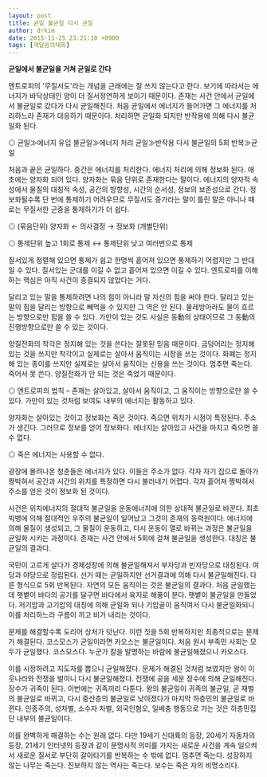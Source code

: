 ```yaml
---
layout: post
title: 균일 불균일 다시 균일
author: drkim
date: 2015-11-25 23:21:10 +0900
tags: [깨달음의대화]
---
```

**균일에서 불균일을 거쳐 균일로 간다**

  


엔트로피의 '무질서도'라는 개념을 근래에는 잘 쓰지 않는다고 한다. 보기에 따라서는 에너지가 바닥상태인 양이 더 질서정연하게 보이기 때문이다. 존재는 사건 안에서 균일에서 불균일로 갔다가 다시 균일해진다. 처음 균일에서 에너지가 들어가면 그 에너지를 처리하느라 존재가 대응하기 때문이다. 처리하면 균일화 되지만 반작용에 의해 다시 불균일화 된다. 

  


◎ 균일≫에너지 유입 불균일≫에너지 처리 균일≫반작용 다시 불균일의 5회 반복≫균일 

  


처음과 끝은 균일하다. 중간은 에너지를 처리한다. 에너지 처리에 의해 정보화 된다. 애초에는 양자화 되어 있다. 양자화는 묶음 단위로 존재한다는 말이다. 에너지의 양자적 속성에서 물질의 대칭적 속성, 공간의 방향성, 시간의 순서성, 정보의 보존성으로 간다. 정보화될수록 단 번에 통제하기 어려우므로 무질서도 증가라는 말이 틀린 말은 아니나 때로는 무질서한 군중을 통제하기가 더 쉽다. 

  


◎ (묶음단위) 양자화 ← 의사결정 → 정보화 (개별단위)  
      
◎ 통제단위 높고 1회로 통제 ↔ 통제단위 낮고 여러번으로 통제 

  


질서있게 정렬해 있으면 통제가 쉽고 한명씩 흩어져 있으면 통제하기 어렵지만 그 반대일 수 있다. 질서있는 군대를 이길 수 없고 흩어져 있으면 이길 수 있다. 엔트로피를 이해하는 핵심은 아직 사건이 종결되지 않았다는 거다. 

  


달리고 있는 말을 통제하려면 나의 힘이 아니라 말 자신의 힘을 써야 한다. 달리고 있는 말의 힘을 달리는 방향으로 빼먹을 수 있지만 그 역은 안 된다. 물레방아라도 물이 흐르는 방향으로만 힘을 쓸 수 있다. 가만이 있는 것도 사실은 동動의 상태이므로 그 동動의 진행방향으로만 쓸 수 있는 것이다. 

  


양질전화의 착각은 정지해 있는 것을 쓴다는 잘못된 믿음 때문이다. 금덩어리는 정지해 있는 것을 쓰지만 착각이고 실제로는 살아서 움직이는 시장을 쓰는 것이다. 화폐는 정지해 있는 종이를 쓰지만 실제로는 살아서 움직이는 신용을 쓰는 것이다. 멈추면 죽는다. 죽어서 못 쓴다. 양질전화가 안 되는 것은 죽었기 때문이다. 

  


◎ 엔트로피의 법칙 – 존재는 살아있고, 살아서 움직이고, 그 움직이는 방향으로만 쓸 수 있다. 가만이 있는 것처럼 보여도 내부의 에너지는 활동하고 있다. 

  


양자화는 살아있는 것이고 정보화는 죽은 것이다. 죽으면 위치가 시점이 특정된다. 주소가 생긴다. 그러므로 정보를 얻어 정보화다. 에너지는 살아있고 사건을 마치고 죽으면 쓸 수 없다. 

  


◎ 죽은 에너지는 사용할 수 없다. 

  


광장에 몰려나온 청춘들은 에너지가 있다. 이들은 주소가 없다. 각자 자기 집으로 돌아가 짱박혀서 공간과 시간의 위치를 특정하면 다시 불러내기 어렵다. 각자 흩어져 짱박혀서 주소를 얻은 것이 정보화 된 것이다. 

  


사건은 위치에너지의 절대적 불균일을 운동에너지에 의한 상대적 불균일로 바꾼다. 최초 빅뱅에 의해 절대적인 우주의 불균일이 일어났고 그것이 존재의 동력원이다. 에너지에 의해 물질이 생성되고, 그 물질이 운동하고, 다시 운동이 열로 바뀌는 과정은 불균일을 균일화 시키는 과정이다. 존재는 사건 안에서 5회에 걸쳐 불균일을 생성한다. 대칭은 불균일의 결과다. 

  


국민이 고르게 살다가 경제성장에 의해 불균일해져서 부자당과 빈자당으로 대칭된다. 여당과 야당으로 정립된다. 선거 때는 균일하지만 선거결과에 의해 다시 불균일해진다. 다른 형식으로 5회 반복된다. 자연의 모든 움직이는 것은 불균일의 결과다. 처음 균일했는데 햇볕이 바다의 공기를 달구면 바다에서 육지로 해풍이 분다. 햇볕이 불균일을 만들었다. 저기압과 고기압의 대칭에 의해 균일화 되나 기압골이 움직여서 다시 불균일화되니 이를 처리하느라 구름이 끼고 비가 내리는 것이다. 

  


문제를 해결할수록 도리어 상처가 덧난다. 이런 짓을 5회 반복하지만 최종적으로는 문제가 해결된다. 코스모스가 균일이라면 카오스는 불균일이다. 처음 원시 부족민 사회는 모두가 균일했다. 코스모스다. 누군가 칼을 발명하는 바람에 불균일해졌으니 카오스다. 

  


이를 시정하려고 지도자를 뽑으니 균일해졌다. 문제가 해결된 것처럼 보였지만 왕이 이웃나라와 전쟁을 벌이니 다시 불균일해졌다. 전쟁에 공을 세운 장수에 의해 균일해진다. 장수가 귀족이 된다. 이번에는 귀족끼리 다툰다. 왕의 불균일이 귀족의 불균일, 곧 재벌의 불균일로 바뀌고, 다시 중산층의 불균일로 낮아졌다가 마지막 하층민의 불균일로 바뀐다. 인종주의, 성차별, 소수자 차별, 외국인혐오, 일베충 행동으로 가는 것은 하층민집단 내부의 불균일이다. 

  


이를 완벽하게 해결하는 수는 원래 없다. 다만 19세기 신대륙의 등장, 20세기 자동차의 등장, 21세기 인터넷의 등장과 같이 문명사적 의미를 가지는 새로운 사건을 계속 일으켜서 새로운 질서로 부단히 갈아타기를 반복하는 수 밖에 없다. 멈추면 죽는다. 성장하지 않는 나무는 죽는다. 진보하지 않는 역사는 죽는다. 보수는 죽은 자의 비명소리다.